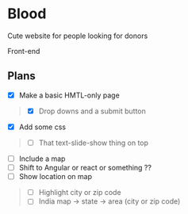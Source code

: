 # Blood
Cute website for people looking for donors

Front-end

## Plans 

- [x] Make a basic HMTL-only page
> - [x] Drop downs and a submit button
- [x] Add some css
> - [ ] That text-slide-show thing on top
- [ ] Include a map
- [ ] Shift to Angular or react or something ??
- [ ] Show location on map 
> - [ ] Highlight city or zip code
> - [ ] India map -> state -> area (city or zip code)

